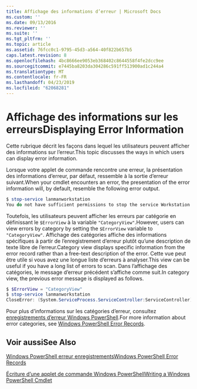 ```yaml
---
title: Affichage des informations d’erreur | Microsoft Docs
ms.custom: ''
ms.date: 09/13/2016
ms.reviewer: ''
ms.suite: ''
ms.tgt_pltfrm: ''
ms.topic: article
ms.assetid: 76fcc0c1-9795-45d3-a564-40f822b657b5
caps.latest.revision: 8
ms.openlocfilehash: 4bc8666ee9053eb368402c8644558f4fe2dcc9ee
ms.sourcegitcommit: e7445ba8203da304286c591ff513900ad1c244a4
ms.translationtype: MT
ms.contentlocale: fr-FR
ms.lasthandoff: 04/23/2019
ms.locfileid: "62068281"
---
```

# <a name="displaying-error-information"></a><span data-ttu-id="0d9e4-102">Affichage des informations sur les erreurs</span><span class="sxs-lookup"><span data-stu-id="0d9e4-102">Displaying Error Information</span></span>

<span data-ttu-id="0d9e4-103">Cette rubrique décrit les façons dans lequel les utilisateurs peuvent afficher des informations sur l’erreur.</span><span class="sxs-lookup"><span data-stu-id="0d9e4-103">This topic discusses the ways in which users can display error information.</span></span>

<span data-ttu-id="0d9e4-104">Lorsque votre applet de commande rencontre une erreur, la présentation des informations d’erreur, par défaut, ressemble à la sortie d’erreur suivant.</span><span class="sxs-lookup"><span data-stu-id="0d9e4-104">When your cmdlet encounters an error, the presentation of the error information will, by default, resemble the following error output.</span></span>

```powershell
$ stop-service lanmanworkstation
You do not have sufficient permissions to stop the service Workstation.
```

<span data-ttu-id="0d9e4-105">Toutefois, les utilisateurs peuvent afficher les erreurs par catégorie en définissant le `$ErrorView` à la variable `"CategoryView"`.</span><span class="sxs-lookup"><span data-stu-id="0d9e4-105">However, users can view errors by category by setting the `$ErrorView` variable to `"CategoryView"`.</span></span> <span data-ttu-id="0d9e4-106">Affichage des catégories affiche des informations spécifiques à partir de l’enregistrement d’erreur plutôt qu’une description de texte libre de l’erreur.</span><span class="sxs-lookup"><span data-stu-id="0d9e4-106">Category view displays specific information from the error record rather than a free-text description of the error.</span></span> <span data-ttu-id="0d9e4-107">Cette vue peut être utile si vous avez une longue liste d’erreurs à analyser.</span><span class="sxs-lookup"><span data-stu-id="0d9e4-107">This view can be useful if you have a long list of errors to scan.</span></span> <span data-ttu-id="0d9e4-108">Dans l’affichage des catégories, le message d’erreur précédent s’affiche comme suit.</span><span class="sxs-lookup"><span data-stu-id="0d9e4-108">In category view, the previous error message is displayed as follows.</span></span>

```powershell
$ $ErrorView = "CategoryView"
$ stop-service lanmanworkstation
CloseError: (System.ServiceProcess.ServiceController:ServiceController) [stop-service], ServiceCommandException
```

<span data-ttu-id="0d9e4-109">Pour plus d’informations sur les catégories d’erreur, consultez [enregistrements d’erreur Windows PowerShell](./windows-powershell-error-records.md).</span><span class="sxs-lookup"><span data-stu-id="0d9e4-109">For more information about error categories, see [Windows PowerShell Error Records](./windows-powershell-error-records.md).</span></span>

## <a name="see-also"></a><span data-ttu-id="0d9e4-110">Voir aussi</span><span class="sxs-lookup"><span data-stu-id="0d9e4-110">See Also</span></span>

[<span data-ttu-id="0d9e4-111">Windows PowerShell erreur enregistrements</span><span class="sxs-lookup"><span data-stu-id="0d9e4-111">Windows PowerShell Error Records</span></span>](./windows-powershell-error-records.md)

[<span data-ttu-id="0d9e4-112">Écriture d’une applet de commande Windows PowerShell</span><span class="sxs-lookup"><span data-stu-id="0d9e4-112">Writing a Windows PowerShell Cmdlet</span></span>](./writing-a-windows-powershell-cmdlet.md)
